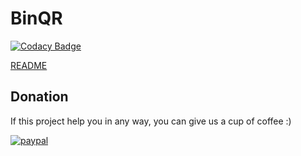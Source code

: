 # BinQR

[![Codacy Badge](https://api.codacy.com/project/badge/Grade/7660a352cf3745f2b58d2bfa2ea0a195)](https://www.codacy.com/app/cgimenes/binqr-mobile?utm_source=github.com&utm_medium=referral&utm_content=cgimenes/binqr-mobile&utm_campaign=badger)

[README](https://github.com/cgimenes/binqr-server/blob/master/README.md)

## Donation
If this project help you in any way, you can give us a cup of coffee :)

[![paypal](https://www.paypalobjects.com/en_US/i/btn/btn_donateCC_LG.gif)](https://www.paypal.com/cgi-bin/webscr?cmd=_donations&business=53B73CCD2WT8S&lc=US&item_name=BinQR&currency_code=BRL&bn=PP%2dDonationsBF%3abtn_donate_LG%2egif%3aNonHosted)
